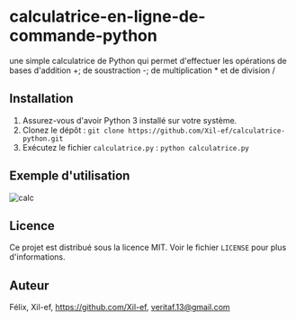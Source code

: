 # calculatrice-en-ligne-de-commande-python
une simple calculatrice de Python qui permet d'effectuer les opérations de bases d'addition +; de soustraction -; de multiplication * et de division /

## Installation
1. Assurez-vous d'avoir Python 3 installé sur votre système.
2. Clonez le dépôt : `git clone https://github.com/Xil-ef/calculatrice-python.git`
3. Exécutez le fichier `calculatrice.py` : `python calculatrice.py`

## Exemple d'utilisation
![calc](https://github.com/user-attachments/assets/53439385-1a38-4c17-8f86-96bd65ff48e2)


## Licence
Ce projet est distribué sous la licence MIT. Voir le fichier `LICENSE` pour plus d'informations.

## Auteur

Félix, Xil-ef, https://github.com/Xil-ef, veritaf.13@gmail.com
